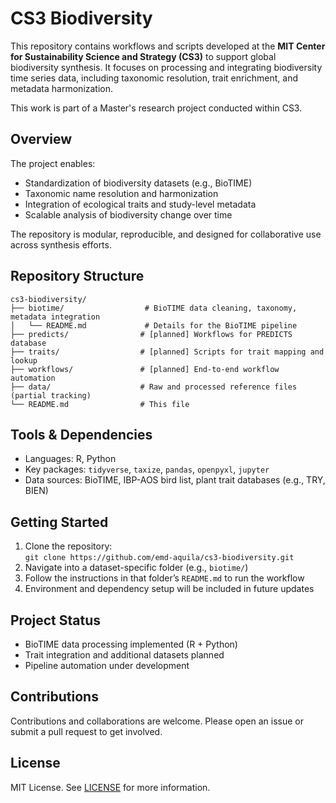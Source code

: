 # CS3 Biodiversity

This repository contains workflows and scripts developed at the **MIT Center for Sustainability Science and Strategy (CS3)** to support global biodiversity synthesis. It focuses on processing and integrating biodiversity time series data, including taxonomic resolution, trait enrichment, and metadata harmonization.

This work is part of a Master's research project conducted within CS3.

## Overview

The project enables:

- Standardization of biodiversity datasets (e.g., BioTIME)
- Taxonomic name resolution and harmonization
- Integration of ecological traits and study-level metadata
- Scalable analysis of biodiversity change over time

The repository is modular, reproducible, and designed for collaborative use across synthesis efforts.

## Repository Structure

```
cs3-biodiversity/
├── biotime/                  # BioTIME data cleaning, taxonomy, metadata integration
│   └── README.md             # Details for the BioTIME pipeline
├── predicts/                # [planned] Workflows for PREDICTS database
├── traits/                  # [planned] Scripts for trait mapping and lookup
├── workflows/               # [planned] End-to-end workflow automation
├── data/                    # Raw and processed reference files (partial tracking)
└── README.md                # This file
```

## Tools & Dependencies

- Languages: R, Python  
- Key packages: `tidyverse`, `taxize`, `pandas`, `openpyxl`, `jupyter`  
- Data sources: BioTIME, IBP-AOS bird list, plant trait databases (e.g., TRY, BIEN)

## Getting Started

1. Clone the repository:  
   `git clone https://github.com/emd-aquila/cs3-biodiversity.git`
2. Navigate into a dataset-specific folder (e.g., `biotime/`)
3. Follow the instructions in that folder’s `README.md` to run the workflow
4. Environment and dependency setup will be included in future updates

## Project Status

- BioTIME data processing implemented (R + Python)
- Trait integration and additional datasets planned
- Pipeline automation under development

## Contributions

Contributions and collaborations are welcome. Please open an issue or submit a pull request to get involved.

## License

MIT License. See [LICENSE](LICENSE) for more information.
